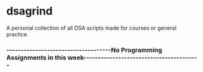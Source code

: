 # dsagrind
A personal collection of all DSA scripts made for courses or general practice.

### ------------------------------------No Programming Assignments in this week----------------------------------------
